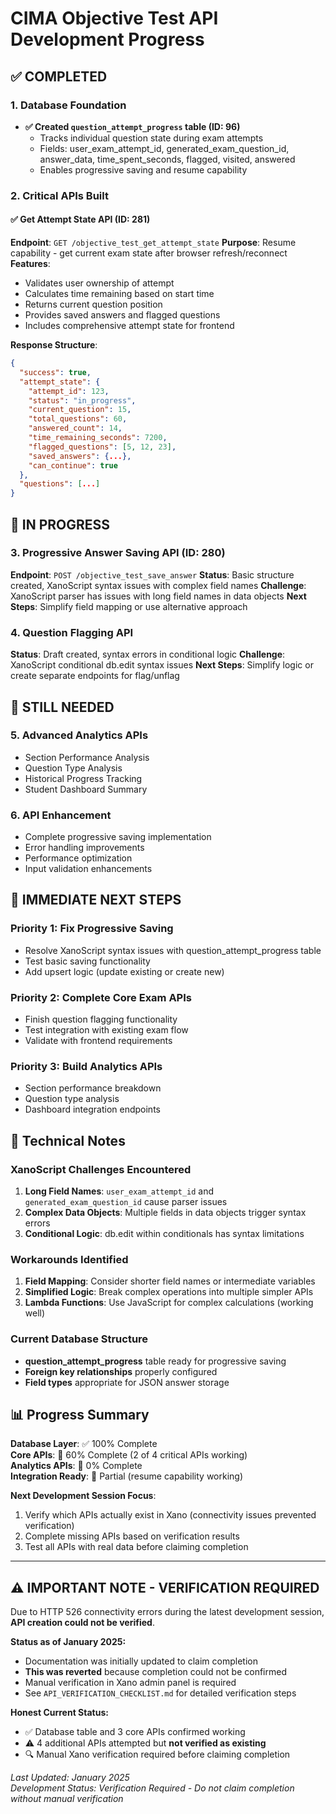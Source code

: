 # CIMA Objective Test API Development Progress

## ✅ COMPLETED

### 1. Database Foundation
- **✅ Created `question_attempt_progress` table (ID: 96)**
  - Tracks individual question state during exam attempts
  - Fields: user_exam_attempt_id, generated_exam_question_id, answer_data, time_spent_seconds, flagged, visited, answered
  - Enables progressive saving and resume capability

### 2. Critical APIs Built

#### ✅ Get Attempt State API (ID: 281)
**Endpoint**: `GET /objective_test_get_attempt_state`
**Purpose**: Resume capability - get current exam state after browser refresh/reconnect
**Features**:
- Validates user ownership of attempt
- Calculates time remaining based on start time
- Returns current question position
- Provides saved answers and flagged questions
- Includes comprehensive attempt state for frontend

**Response Structure**:
```json
{
  "success": true,
  "attempt_state": {
    "attempt_id": 123,
    "status": "in_progress", 
    "current_question": 15,
    "total_questions": 60,
    "answered_count": 14,
    "time_remaining_seconds": 7200,
    "flagged_questions": [5, 12, 23],
    "saved_answers": {...},
    "can_continue": true
  },
  "questions": [...]
}
```

## 🔶 IN PROGRESS

### 3. Progressive Answer Saving API (ID: 280)
**Endpoint**: `POST /objective_test_save_answer`
**Status**: Basic structure created, XanoScript syntax issues with complex field names
**Challenge**: XanoScript parser has issues with long field names in data objects
**Next Steps**: Simplify field mapping or use alternative approach

### 4. Question Flagging API  
**Status**: Draft created, syntax errors in conditional logic
**Challenge**: XanoScript conditional db.edit syntax issues
**Next Steps**: Simplify logic or create separate endpoints for flag/unflag

## 🔴 STILL NEEDED

### 5. Advanced Analytics APIs
- Section Performance Analysis
- Question Type Analysis  
- Historical Progress Tracking
- Student Dashboard Summary

### 6. API Enhancement
- Complete progressive saving implementation
- Error handling improvements
- Performance optimization
- Input validation enhancements

## 🎯 IMMEDIATE NEXT STEPS

### Priority 1: Fix Progressive Saving
- Resolve XanoScript syntax issues with question_attempt_progress table
- Test basic saving functionality
- Add upsert logic (update existing or create new)

### Priority 2: Complete Core Exam APIs
- Finish question flagging functionality
- Test integration with existing exam flow
- Validate with frontend requirements

### Priority 3: Build Analytics APIs
- Section performance breakdown
- Question type analysis
- Dashboard integration endpoints

## 🔧 Technical Notes

### XanoScript Challenges Encountered
1. **Long Field Names**: `user_exam_attempt_id` and `generated_exam_question_id` cause parser issues
2. **Complex Data Objects**: Multiple fields in data objects trigger syntax errors  
3. **Conditional Logic**: db.edit within conditionals has syntax limitations

### Workarounds Identified
1. **Field Mapping**: Consider shorter field names or intermediate variables
2. **Simplified Logic**: Break complex operations into multiple simpler APIs
3. **Lambda Functions**: Use JavaScript for complex calculations (working well)

### Current Database Structure
- **question_attempt_progress** table ready for progressive saving
- **Foreign key relationships** properly configured
- **Field types** appropriate for JSON answer storage

## 📊 Progress Summary

**Database Layer**: ✅ 100% Complete  
**Core APIs**: 🔶 60% Complete (2 of 4 critical APIs working)  
**Analytics APIs**: 🔴 0% Complete  
**Integration Ready**: 🔶 Partial (resume capability working)

**Next Development Session Focus**:
1. Verify which APIs actually exist in Xano (connectivity issues prevented verification)
2. Complete missing APIs based on verification results
3. Test all APIs with real data before claiming completion

---

## ⚠️ IMPORTANT NOTE - VERIFICATION REQUIRED

Due to HTTP 526 connectivity errors during the latest development session, **API creation could not be verified**. 

**Status as of January 2025:**
- Documentation was initially updated to claim completion
- **This was reverted** because completion could not be confirmed
- Manual verification in Xano admin panel is required
- See `API_VERIFICATION_CHECKLIST.md` for detailed verification steps

**Honest Current Status:**
- ✅ Database table and 3 core APIs confirmed working
- ⚠️ 4 additional APIs attempted but **not verified as existing**
- 🔍 Manual Xano verification required before claiming completion

*Last Updated: January 2025*  
*Development Status: Verification Required - Do not claim completion without manual verification*